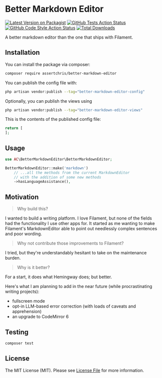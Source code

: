 # Better Markdown Editor

[![Latest Version on Packagist](https://img.shields.io/packagist/v/assertchris/better-markdown-editor.svg?style=flat-square)](https://packagist.org/packages/assertchris/better-markdown-editor)
[![GitHub Tests Action Status](https://img.shields.io/github/actions/workflow/status/assertchris/better-markdown-editor/run-tests.yml?branch=main&label=tests&style=flat-square)](https://github.com/assertchris/better-markdown-editor/actions?query=workflow%3Arun-tests+branch%3Amain)
[![GitHub Code Style Action Status](https://img.shields.io/github/actions/workflow/status/assertchris/better-markdown-editor/fix-php-code-styling.yml?branch=main&label=code%20style&style=flat-square)](https://github.com/assertchris/better-markdown-editor/actions?query=workflow%3A"Fix+PHP+code+styling"+branch%3Amain)
[![Total Downloads](https://img.shields.io/packagist/dt/assertchris/better-markdown-editor.svg?style=flat-square)](https://packagist.org/packages/assertchris/better-markdown-editor)

A better markdown editor than the one that ships with Filament.

## Installation

You can install the package via composer:

```bash
composer require assertchris/better-markdown-editor
```

You can publish the config file with:

```bash
php artisan vendor:publish --tag="better-markdown-editor-config"
```

Optionally, you can publish the views using

```bash
php artisan vendor:publish --tag="better-markdown-editor-views"
```

This is the contents of the published config file:

```php
return [
];
```

## Usage

```php
use AC\BetterMarkdownEditor\BetterMarkdownEditor;

BetterMarkdownEditor::make('markdown')
    // ...all the methods from the current MarkdownEditor
    // with the addition of some new methods
    ->hasLanguageAssistance(),
```

## Motivation

> Why build this?

I wanted to build a writing platform. I love Filament, but none of the fields had the functionality I use other apps for. It started as me wanting to make Filament's MarkdownEditor able to point out needlessly complex sentences and poor wording.

> Why not contribute those improvements to Filament?

I tried, but they're understandably hesitant to take on the maintenance burden.

> Why is it better?

For a start, it does what Hemingway does; but better.

Here's what I am planning to add in the near future (while procrastinating writing projects):

- fullscreen mode
- opt-in LLM-based error correction (with loads of caveats and apprehension)
- an upgrade to CodeMirror 6

## Testing

```bash
composer test
```

## License

The MIT License (MIT). Please see [License File](license.md) for more information.
